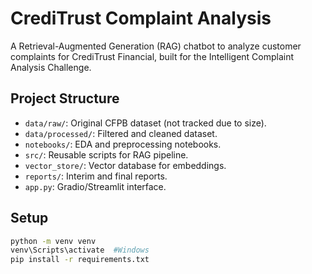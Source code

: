 # CrediTrust Complaint Analysis
A Retrieval-Augmented Generation (RAG) chatbot to analyze customer complaints for CrediTrust Financial, built for the Intelligent Complaint Analysis Challenge.

## Project Structure
- `data/raw/`: Original CFPB dataset (not tracked due to size).
- `data/processed/`: Filtered and cleaned dataset.
- `notebooks/`: EDA and preprocessing notebooks.
- `src/`: Reusable scripts for RAG pipeline.
- `vector_store/`: Vector database for embeddings.
- `reports/`: Interim and final reports.
- `app.py`: Gradio/Streamlit interface.

## Setup
```bash
python -m venv venv
venv\Scripts\activate  #Windows
pip install -r requirements.txt